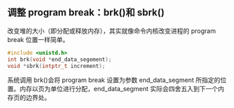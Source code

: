 ## 调整 program break：brk()和 sbrk()
改变堆的大小（即分配或释放内存），其实就像命令内核改变进程的 program break 位置一样简单。

```c
#include <unistd.h>
int brk(void *end_data_segement);
void *sbrk(intptr_t increment);
```
系统调用 brk()会将 program break 设置为参数 end_data_segment 所指定的位置。内存以页为单位进行分配，end_data_segment 实际会四舍五入到下一个内存页的边界处。

